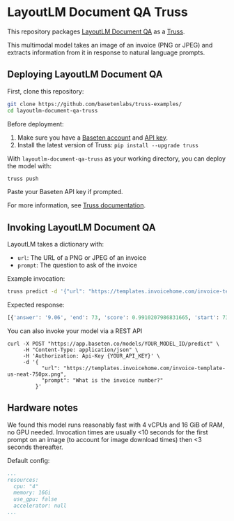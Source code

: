  # LayoutLM Document QA Truss

This repository packages [LayoutLM Document QA](https://huggingface.co/impira/layoutlm-document-qa) as a [Truss](https://truss.baseten.co).

This multimodal model takes an image of an invoice (PNG or JPEG) and extracts information from it in response to natural language prompts.

## Deploying LayoutLM Document QA

First, clone this repository:

```sh
git clone https://github.com/basetenlabs/truss-examples/
cd layoutlm-document-qa-truss
```

Before deployment:

1. Make sure you have a [Baseten account](https://app.baseten.co/signup) and [API key](https://app.baseten.co/settings/account/api_keys).
2. Install the latest version of Truss: `pip install --upgrade truss`

With `layoutlm-document-qa-truss` as your working directory, you can deploy the model with:

```sh
truss push
```

Paste your Baseten API key if prompted.

For more information, see [Truss documentation](https://truss.baseten.co).

## Invoking LayoutLM Document QA

LayoutLM takes a dictionary with:

* `url`: The URL of a PNG or JPEG of an invoice
* `prompt`: The question to ask of the invoice

Example invocation:

```sh
truss predict -d '{"url": "https://templates.invoicehome.com/invoice-template-us-neat-750px.png", "prompt": "What is the invoice number?"}'
```

Expected response:

```python
[{'answer': '9.06', 'end': 73, 'score': 0.9910207986831665, 'start': 73}]
```

You can also invoke your model via a REST API

```
curl -X POST "https://app.baseten.co/models/YOUR_MODEL_ID/predict" \
     -H "Content-Type: application/json" \
     -H 'Authorization: Api-Key {YOUR_API_KEY}' \
     -d '{
           "url": "https://templates.invoicehome.com/invoice-template-us-neat-750px.png",
           "prompt": "What is the invoice number?"
         }'
```

## Hardware notes

We found this model runs reasonably fast with 4 vCPUs and 16 GiB of RAM, no GPU needed. Invocation times are usually <10 seconds for the first prompt on an image (to account for image download times) then <3 seconds thereafter.

Default config:

```yaml
...
resources:
  cpu: "4"
  memory: 16Gi
  use_gpu: false
  accelerator: null
...
```
